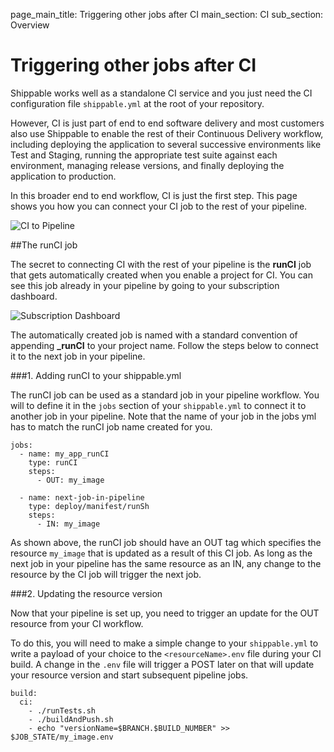 page_main_title: Triggering other jobs after CI
main_section: CI
sub_section: Overview

# Triggering other jobs after CI

Shippable works well as a standalone CI service and you just need the CI configuration file `shippable.yml` at the root of your repository.

However, CI is just part of end to end software delivery and most customers also use Shippable to enable the rest of their Continuous Delivery workflow, including deploying the application to several successive environments like Test and Staging, running the appropriate test suite against each environment, managing release versions, and finally deploying the application to production.

In this broader end to end workflow, CI is just the first step. This page shows you how you can connect your CI job to the rest of your pipeline.

<img src="../../images/ci/connect-ci-pipelines.png" alt="CI to Pipeline">

##The runCI job

The secret to connecting CI with the rest of your pipeline is the **runCI** job that gets automatically created when you enable a project for CI. You can see this job already in your pipeline by going to your subscription dashboard.

<img src="../../images/ci/runCI-job.png" alt="Subscription Dashboard">

The automatically created job is named with a standard convention of appending **_runCI** to your project name. Follow the steps below to connect it to the next job in your pipeline.

###1. Adding runCI to your shippable.yml

The runCI job can be used as a standard job in your pipeline workflow. You will to define it in the `jobs` section of your `shippable.yml` to connect it to another job in your pipeline. Note that the name of your job in the jobs yml has to match the runCI job name created for you.

```
jobs:
  - name: my_app_runCI
    type: runCI
    steps:
      - OUT: my_image

  - name: next-job-in-pipeline
    type: deploy/manifest/runSh
    steps:
      - IN: my_image

```

As shown above, the runCI job should have an OUT tag which specifies the resource `my_image` that is updated as a result of this CI job. As long as the next job in your pipeline has the same resource as an IN, any change to the resource by the CI job will trigger the next job.

###2. Updating the resource version

Now that your pipeline is set up, you need to trigger an update for the OUT resource from your CI workflow.

To do this, you will need to make a simple change to your `shippable.yml` to write a payload of your choice to the `<resourceName>.env` file during your CI build.  A change in the `.env` file will trigger a POST later on that will update your resource version and start subsequent pipeline jobs.

```
build:
  ci:
    - ./runTests.sh
    - ./buildAndPush.sh
    - echo "versionName=$BRANCH.$BUILD_NUMBER" >> $JOB_STATE/my_image.env
```
